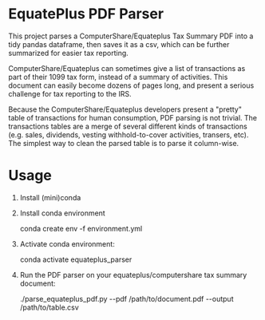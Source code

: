 # EquatePlus PDF Parser

This project parses a ComputerShare/Equateplus Tax Summary PDF into a tidy pandas 
dataframe, then saves it as a csv, which can be further summarized for easier tax 
reporting.

ComputerShare/Equateplus can sometimes give a list of transactions as part of
their 1099 tax form, instead of a summary of activities.  This document can easily
become dozens of pages long, and present a serious challenge for tax reporting to
the IRS.

Because the ComputerShare/Equateplus developers present a "pretty" table of
transactions for human consumption, PDF parsing is not trivial. The transactions
tables are a merge of several different kinds of transactions (e.g. sales,
dividends, vesting withhold-to-cover activities, transers, etc).  The simplest
way to clean the parsed table is to parse it column-wise.

#  Usage

1.  Install (mini)conda
2.  Install conda environment
    
    conda create env -f environment.yml

3.  Activate conda environment:

    conda activate equateplus_parser

4.  Run the PDF parser on your equateplus/computershare tax summary document:

    ./parse_equateplus_pdf.py --pdf /path/to/document.pdf --output /path/to/table.csv